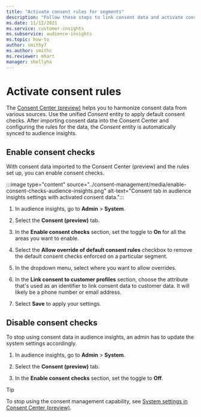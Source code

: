 ```yaml
---
title: "Activate consent rules for segments"
description: "Follow these steps to link consent data and activate consent checks in audience insights. An admin can also disable consent checks."
ms.date: 11/12/2021
ms.service: customer-insights
ms.subservice: audience-insights
ms.topic: how-to
author: smithy7
ms.author: smithc
ms.reviewer: mhart
manager: shellyha
---
```


# Activate consent rules

The [Consent Center (preview)](../consent-management/overview.md) helps you to harmonize consent data from various sources. Use the unified *Consent* entity to apply default consent checks. After importing consent data into the Consent Center and configuring the rules for the data, the *Consent* entity is automatically synced to audience insights.

## Enable consent checks

With consent data imported to the Consent Center (preview) and the rules set up, you can enable consent checks. 

:::image type="content" source="../consent-management/media/enable-consent-checks-audience-insights.png" alt-text="Consent tab in audience insights settings with activated consent data.":::

1. In audience insights, go to **Admin** > **System**.

1. Select the **Consent (preview)** tab.

1. In the **Enable consent checks** section, set the toggle to **On** for all the areas you want to enable.

1. Select the **Allow override of default consent rules** checkbox to remove the default consent checks enforced on a particular segment. 

1. In the dropdown menu, select where you want to allow overrides.     

1. In the **Link consent to customer profiles** section, choose the attribute that's used as an identifier to link consent data to customer data. It will likely be a phone number or email address. 

1. Select **Save** to apply your settings.

## Disable consent checks

To stop using consent data in audience insights, an admin has to update the system settings accordingly.

1. In audience insights, go to **Admin** > **System**.

1. Select the **Consent (preview)** tab.

1. In the **Enable consent checks** section, set the toggle to **Off**.

> [!TIP]
> To stop using the consent management capability, see [System settings in Consent Center (preview)](../consent-management/system-settings.md).
